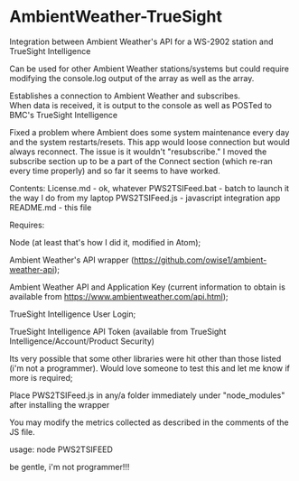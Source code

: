 # AmbientWeather-TrueSight

Integration between Ambient Weather's API for a WS-2902 station and TrueSight Intelligence

Can be used for other Ambient Weather stations/systems but could require modifying the console.log output of the array as well as the array.

Establishes a connection to Ambient Weather and subscribes.  
When data is received, it is output to the console as well as POSTed to BMC's TrueSight Intelligence

Fixed a problem where Ambient does some system maintenance every day and the system restarts/resets.  This app would loose connection but would always reconnect.  The issue is it wouldn't "resubscribe."  I moved the subscribe section up to be a part of the Connect section (which re-ran every time properly) and so far it seems to have worked.

Contents:
License.md - ok, whatever
PWS2TSIFeed.bat - batch to launch it the way I do from my laptop
PWS2TSIFeed.js - javascript integration app
README.md - this file

Requires:

Node (at least that's how I did it, modified in Atom);

Ambient Weather's API wrapper (https://github.com/owise1/ambient-weather-api);

Ambient Weather API and Application Key (current information to obtain is available from https://www.ambientweather.com/api.html);

TrueSight Intelligence User Login;

TrueSight Intelligence API Token (available from TrueSight Intelligence/Account/Product Security)
  
Its very possible that some other libraries were hit other than those listed (i'm not a programmer).
Would love someone to test this and let me know if more is required;

Place PWS2TSIFeed.js in any/a folder immediately under "node_modules" after installing the wrapper
  
You may modify the metrics collected as described in the comments of the JS file.

usage:
node PWS2TSIFEED

be gentle, i'm not programmer!!!
